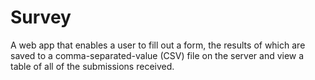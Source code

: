 # Survey
A web app that enables a user to  fill out a form, the results of which are saved to a comma-separated-value (CSV) file on the server and view a table of all of the submissions received.
